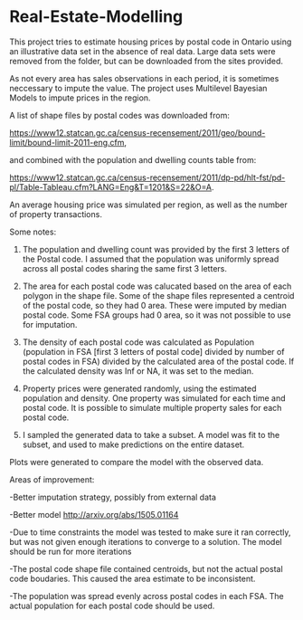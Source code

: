 # Real-Estate-Modelling

This project tries to estimate housing prices by postal code in Ontario using an illustrative data set in the absence of real data. Large data sets were removed from the folder, but can be downloaded from the sites provided.
 
As not every area has sales observations in each period, it is sometimes neccessary to impute the value. The project uses Multilevel Bayesian Models to impute prices in the region. 

A list of shape files by postal codes was downloaded from:
	
https://www12.statcan.gc.ca/census-recensement/2011/geo/bound-limit/bound-limit-2011-eng.cfm, 

and combined with the population and dwelling counts table from: 
	
https://www12.statcan.gc.ca/census-recensement/2011/dp-pd/hlt-fst/pd-pl/Table-Tableau.cfm?LANG=Eng&T=1201&S=22&O=A.

An average housing price was simulated per region, as well as the number of property transactions. 

Some notes:

1. The population and dwelling count was provided by the first 3 letters of the Postal code. I assumed that the population was uniformly spread across all postal codes sharing the same first 3 letters.

2. The area for each postal code was calucated based on the area of each polygon in the shape file. Some of the shape files represented a centroid of the postal code, so they had 0 area. These were imputed by median postal code. Some FSA groups had 0 area, so it was not possible to use for imputation. 

3. The density of each postal code was calculated as Population (population in FSA [first 3 letters of postal code] divided by number of postal codes in FSA) divided by the calculated area of the postal code. If the calculated density was Inf or NA, it was set to the median.

4. Property prices were generated randomly, using the estimated population and density. One property was simulated for each time and postal code. It is possible to simulate multiple property sales for each postal code. 

5. I sampled the generated data to take a subset. A model was fit to the subset, and used to make predictions on the entire dataset. 

Plots were generated to compare the model with the observed data. 

Areas of improvement:
	
-Better imputation strategy, possibly from external data

-Better model http://arxiv.org/abs/1505.01164

-Due to time constraints the model was tested to make sure it ran correctly, but was not given enough iterations to converge to a solution. The model should be run for more iterations

-The postal code shape file contained centroids, but not the actual postal code boudaries. This caused the area estimate to be inconsistent. 

-The population was spread evenly across postal codes in each FSA. The actual population for each postal code should be used. 

